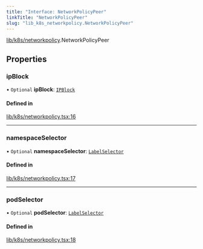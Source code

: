 ```yaml
---
title: "Interface: NetworkPolicyPeer"
linkTitle: "NetworkPolicyPeer"
slug: "lib_k8s_networkpolicy.NetworkPolicyPeer"
---
```


[lib/k8s/networkpolicy](../modules/lib_k8s_networkpolicy.md).NetworkPolicyPeer

## Properties

### ipBlock

• `Optional` **ipBlock**: [`IPBlock`](lib_k8s_networkpolicy.IPBlock.md)

#### Defined in

[lib/k8s/networkpolicy.tsx:16](https://github.com/headlamp-k8s/headlamp/blob/840d05a1/frontend/src/lib/k8s/networkpolicy.tsx#L16)

___

### namespaceSelector

• `Optional` **namespaceSelector**: [`LabelSelector`](lib_k8s_cluster.LabelSelector.md)

#### Defined in

[lib/k8s/networkpolicy.tsx:17](https://github.com/headlamp-k8s/headlamp/blob/840d05a1/frontend/src/lib/k8s/networkpolicy.tsx#L17)

___

### podSelector

• `Optional` **podSelector**: [`LabelSelector`](lib_k8s_cluster.LabelSelector.md)

#### Defined in

[lib/k8s/networkpolicy.tsx:18](https://github.com/headlamp-k8s/headlamp/blob/840d05a1/frontend/src/lib/k8s/networkpolicy.tsx#L18)
